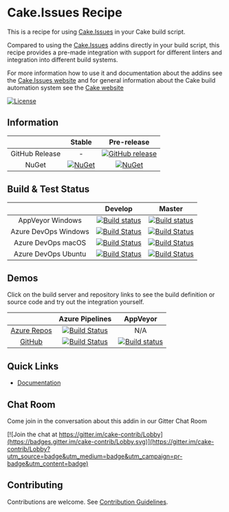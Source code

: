# Cake.Issues Recipe

This is a recipe for using [Cake.Issues] in your Cake build script.

Compared to using the [Cake.Issues] addins directly in your build script, this recipe provides a pre-made integration with
support for different linters and integration into different build systems.

For more information how to use it and documentation about the addins see the [Cake.Issues website](https://cakeissues.net)
and for general information about the Cake build automation system see the [Cake website](http://cakebuild.net)

[![License](http://img.shields.io/:license-mit-blue.svg)](https://github.com/cake-contrib/Cake.Issues.Recipe/blob/develop/LICENSE)

## Information

| | Stable | Pre-release |
|:--:|:--:|:--:|
|GitHub Release|-|[![GitHub release](https://img.shields.io/github/release/cake-contrib/Cake.Issues.Recipe.svg)](https://github.com/cake-contrib/Cake.Issues.Recipe/releases/latest)|
|NuGet|[![NuGet](https://img.shields.io/nuget/v/Cake.Issues.Recipe.svg)](https://www.nuget.org/packages/Cake.Issues.Recipe)|[![NuGet](https://img.shields.io/nuget/vpre/Cake.Issues.Recipe.svg)](https://www.nuget.org/packages/Cake.Issues.Recipe)|

## Build & Test Status

| | Develop | Master |
|:--:|:--:|:--:|
|AppVeyor Windows|[![Build status](https://ci.appveyor.com/api/projects/status/rjbsw9b48oysfh07/branch/develop?svg=true)](https://ci.appveyor.com/project/cakecontrib/cake-issues-recipe/branch/develop)|[![Build status](https://ci.appveyor.com/api/projects/status/rjbsw9b48oysfh07/branch/master?svg=true)](https://ci.appveyor.com/project/cakecontrib/cake-issues-recipe/branch/master)|
|Azure DevOps Windows|[![Build Status](https://dev.azure.com/cake-contrib/Cake.Issues.Recipe/_apis/build/status/cake-contrib.Cake.Issues.Recipe?branchName=develop&jobName=Windows)](https://dev.azure.com/cake-contrib/Cake.Issues.Recipe/_build/latest?definitionId=30&branchName=develop)|[![Build Status](https://dev.azure.com/cake-contrib/Cake.Issues.Recipe/_apis/build/status/cake-contrib.Cake.Issues.Recipe?branchName=master&jobName=Windows)](https://dev.azure.com/cake-contrib/Cake.Issues.Recipe/_build/latest?definitionId=30&branchName=master)|
|Azure DevOps macOS|[![Build Status](https://dev.azure.com/cake-contrib/Cake.Issues.Recipe/_apis/build/status/cake-contrib.Cake.Issues.Recipe?branchName=develop&jobName=macOS)](https://dev.azure.com/cake-contrib/Cake.Issues.Recipe/_build/latest?definitionId=30&branchName=develop)|[![Build Status](https://dev.azure.com/cake-contrib/Cake.Issues.Recipe/_apis/build/status/cake-contrib.Cake.Issues.Recipe?branchName=master&jobName=macOS)](https://dev.azure.com/cake-contrib/Cake.Issues.Recipe/_build/latest?definitionId=30&branchName=master)|
|Azure DevOps Ubuntu|[![Build Status](https://dev.azure.com/cake-contrib/Cake.Issues.Recipe/_apis/build/status/cake-contrib.Cake.Issues.Recipe?branchName=develop&jobName=ubuntu)](https://dev.azure.com/cake-contrib/Cake.Issues.Recipe/_build/latest?definitionId=30&branchName=develop)|[![Build Status](https://dev.azure.com/cake-contrib/Cake.Issues.Recipe/_apis/build/status/cake-contrib.Cake.Issues.Recipe?branchName=master&jobName=ubuntu)](https://dev.azure.com/cake-contrib/Cake.Issues.Recipe/_build/latest?definitionId=30&branchName=master)|

## Demos

Click on the build server and repository links to see the build definition or source code and try out the integration yourself.

||Azure Pipelines|AppVeyor|
|:--:|:--:|:--:|
|[Azure Repos](https://dev.azure.com/pberger/_git/Cake.Issues.Recipe-Demo)|[![Build Status](https://dev.azure.com/pberger/Cake.Issues.Recipe-Demo/_apis/build/status/Cake.Issues.Recipe-Demo?branchName=master)](https://dev.azure.com/pberger/Cake.Issues.Recipe-Demo/_build/latest?definitionId=9&branchName=master)|N/A|
|[GitHub](https://github.com/pascalberger/Cake.Issues.Recipe-Demo)|[![Build Status](https://dev.azure.com/pberger/Cake.Issues.Recipe-Demo/_apis/build/status/pascalberger.Cake.Issues.Recipe-Demo?branchName=master)](https://dev.azure.com/pberger/Cake.Issues.Recipe-Demo/_build/latest?definitionId=10&branchName=master)|[![Build status](https://ci.appveyor.com/api/projects/status/d9vvrc7nhwyqmql5?svg=true)](https://ci.appveyor.com/project/pascalberger/cake-issues-recipe-demo)|

## Quick Links

- [Documentation](https://cakeissues.net)

## Chat Room

Come join in the conversation about this addin in our Gitter Chat Room

[![Join the chat at https://gitter.im/cake-contrib/Lobby](https://badges.gitter.im/cake-contrib/Lobby.svg)](https://gitter.im/cake-contrib/Lobby?utm_source=badge&utm_medium=badge&utm_campaign=pr-badge&utm_content=badge)

## Contributing

Contributions are welcome. See [Contribution Guidelines](CONTRIBUTING.md).

[Cake.Issues]: https://cakeissues.net
